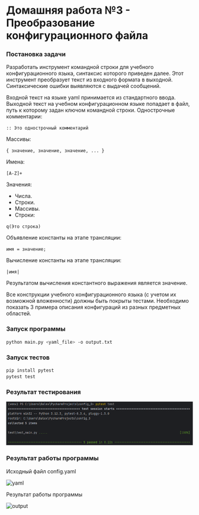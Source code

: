 # Домашняя работа №3 - Преобразование конфигурационного файла
### Постановка задачи

Разработать инструмент командной строки для учебного конфигурационного
языка, синтаксис которого приведен далее. Этот инструмент преобразует текст из
входного формата в выходной. Синтаксические ошибки выявляются с выдачей
сообщений.

Входной текст на языке yaml принимается из стандартного ввода. Выходной
текст на учебном конфигурационном языке попадает в файл, путь к которому
задан ключом командной строки.
Однострочные комментарии:
```
:: Это однострочный комментарий
```
Массивы:
```
{ значение, значение, значение, ... }
```
Имена:
```
[A-Z]+
```
Значения:
- Числа.
- Строки.
- Массивы.
- Строки:
```
q(Это строка)
```
Объявление константы на этапе трансляции:
```
имя = значение;
```
Вычисление константы на этапе трансляции:
```
|имя|
```
Результатом вычисления константного выражения является значение.

Все конструкции учебного конфигурационного языка (с учетом их
возможной вложенности) должны быть покрыты тестами. Необходимо показать 3
примера описания конфигураций из разных предметных областей.

### Запуск программы
```bash
python main.py <yaml_file> -o output.txt 
```

### Запуск тестов
```bash
pip install pytest
pytest test
```

### Результат тестирования
![Tests](https://github.com/Balex7777/Configuration_HW3/blob/main/images/tests.png)

### Результат работы программы
Исходный файл config.yaml

![yaml](https://github.com/Balex7777/Configuration_HW3/blob/main/yaml.png)

Результат работы программы

![output](https://github.com/Balex7777/Configuration_HW3/blob/main/output.png)
